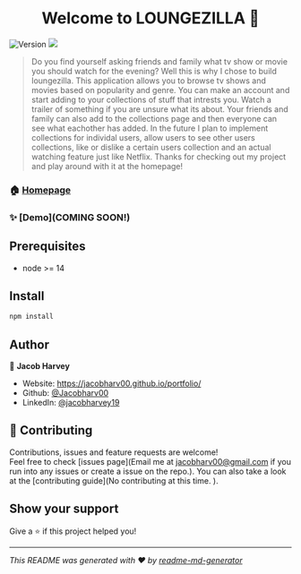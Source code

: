 <h1 align="center">Welcome to LOUNGEZILLA 👋</h1>
<p>
  <img alt="Version" src="https://img.shields.io/badge/version-0.1.0-blue.svg?cacheSeconds=2592000" />
  <img src="https://img.shields.io/badge/node-%3E%3D%2014-blue.svg" />
</p>

> Do you find yourself asking friends and family what tv show or movie you should watch for the evening? Well this is why I chose to build loungezilla. This application allows you to browse tv shows and movies based on popularity and genre. You can make an account and start adding to your collections of stuff that intrests you. Watch a trailer of something if you are unsure what its about. Your friends and family can also add to the collections page and then everyone can see what eachother has added. In the future I plan to implement collections for individal users, allow users to see other users collections, like or dislike a certain users collection and an actual watching feature just like Netflix. Thanks for checking out my project and play around with it at the homepage!

### 🏠 [Homepage](https://loungezilla.herokuapp.com)

### ✨ [Demo](COMING SOON!)

## Prerequisites

- node >= 14

## Install

```sh
npm install
```

## Author

👤 **Jacob Harvey**

* Website: https://jacobharv00.github.io/portfolio/
* Github: [@Jacobharv00](https://github.com/Jacobharv00)
* LinkedIn: [@jacobharvey19](https://linkedin.com/in/jacobharvey19)

## 🤝 Contributing

Contributions, issues and feature requests are welcome!<br />Feel free to check [issues page](Email me at jacobharv00@gmail.com if you run into any issues or create a issue on the repo.). You can also take a look at the [contributing guide](No contributing at this time. ).

## Show your support

Give a ⭐️ if this project helped you!

***
_This README was generated with ❤️ by [readme-md-generator](https://github.com/kefranabg/readme-md-generator)_